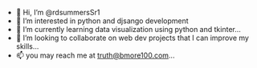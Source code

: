 - 👋 Hi, I’m @rdsummersSr1
- 👀 I’m interested in python and djsango development
- 🌱 I’m currently learning data visualization using python and tkinter...
- 💞️ I’m looking to collaborate on  web dev projects that I can improve my skills...
- 📫 you may reach me at truth@bmore100.com...

<!---
rdsummersSr1/rdsummersSr1 is a ✨ special ✨ repository because its `README.md` (this file) appears on your GitHub profile.
You can click the Preview link to take a look at your changes.
--->
